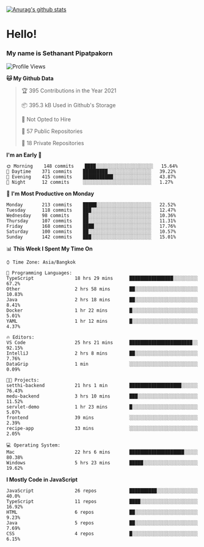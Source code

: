[![Anurag's github stats](https://github-readme-stats.vercel.app/api?username=thetkpark&count_private=true&show_icons=true&theme=dracula)](https://github.com/anuraghazra/github-readme-stats)

# Hello!
### My name is Sethanant Pipatpakorn

<!--START_SECTION:waka-->
![Profile Views](http://img.shields.io/badge/Profile%20Views-8-blue)

**🐱 My Github Data** 

> 🏆 395 Contributions in the Year 2021
 > 
> 📦 395.3 kB Used in Github's Storage 
 > 
> 🚫 Not Opted to Hire
 > 
> 📜 57 Public Repositories 
 > 
> 🔑 18 Private Repositories  
 > 
**I'm an Early 🐤** 

```text
🌞 Morning    148 commits    ████░░░░░░░░░░░░░░░░░░░░░   15.64% 
🌆 Daytime    371 commits    █████████░░░░░░░░░░░░░░░░   39.22% 
🌃 Evening    415 commits    ███████████░░░░░░░░░░░░░░   43.87% 
🌙 Night      12 commits     ░░░░░░░░░░░░░░░░░░░░░░░░░   1.27%

```
📅 **I'm Most Productive on Monday** 

```text
Monday       213 commits    █████░░░░░░░░░░░░░░░░░░░░   22.52% 
Tuesday      118 commits    ███░░░░░░░░░░░░░░░░░░░░░░   12.47% 
Wednesday    98 commits     ██░░░░░░░░░░░░░░░░░░░░░░░   10.36% 
Thursday     107 commits    ██░░░░░░░░░░░░░░░░░░░░░░░   11.31% 
Friday       168 commits    ████░░░░░░░░░░░░░░░░░░░░░   17.76% 
Saturday     100 commits    ██░░░░░░░░░░░░░░░░░░░░░░░   10.57% 
Sunday       142 commits    ███░░░░░░░░░░░░░░░░░░░░░░   15.01%

```


📊 **This Week I Spent My Time On** 

```text
⌚︎ Time Zone: Asia/Bangkok

💬 Programming Languages: 
TypeScript               18 hrs 29 mins      ████████████████░░░░░░░░░   67.2% 
Other                    2 hrs 58 mins       ██░░░░░░░░░░░░░░░░░░░░░░░   10.83% 
Java                     2 hrs 18 mins       ██░░░░░░░░░░░░░░░░░░░░░░░   8.41% 
Docker                   1 hr 22 mins        █░░░░░░░░░░░░░░░░░░░░░░░░   5.01% 
YAML                     1 hr 12 mins        █░░░░░░░░░░░░░░░░░░░░░░░░   4.37%

🔥 Editors: 
VS Code                  25 hrs 21 mins      ███████████████████████░░   92.15% 
IntelliJ                 2 hrs 8 mins        ██░░░░░░░░░░░░░░░░░░░░░░░   7.76% 
DataGrip                 1 min               ░░░░░░░░░░░░░░░░░░░░░░░░░   0.09%

🐱‍💻 Projects: 
setthi-backend           21 hrs 1 min        ███████████████████░░░░░░   76.43% 
medu-backend             3 hrs 10 mins       ███░░░░░░░░░░░░░░░░░░░░░░   11.52% 
servlet-demo             1 hr 23 mins        █░░░░░░░░░░░░░░░░░░░░░░░░   5.07% 
frontend                 39 mins             ░░░░░░░░░░░░░░░░░░░░░░░░░   2.39% 
recipe-app               33 mins             ░░░░░░░░░░░░░░░░░░░░░░░░░   2.05%

💻 Operating System: 
Mac                      22 hrs 6 mins       ████████████████████░░░░░   80.38% 
Windows                  5 hrs 23 mins       █████░░░░░░░░░░░░░░░░░░░░   19.62%

```

**I Mostly Code in JavaScript** 

```text
JavaScript               26 repos            ██████████░░░░░░░░░░░░░░░   40.0% 
TypeScript               11 repos            ████░░░░░░░░░░░░░░░░░░░░░   16.92% 
HTML                     6 repos             ██░░░░░░░░░░░░░░░░░░░░░░░   9.23% 
Java                     5 repos             ██░░░░░░░░░░░░░░░░░░░░░░░   7.69% 
CSS                      4 repos             █░░░░░░░░░░░░░░░░░░░░░░░░   6.15%

```



<!--END_SECTION:waka-->
